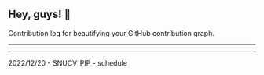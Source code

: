 ## Hey, guys! 👋

Contribution log for beautifying your GitHub contribution graph.

---



---

2022/12/20 - SNUCV_PIP - schedule